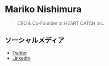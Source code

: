 # Mariko Nishimura

> CEO & Co-Founder at HEART CATCH Inc.

## ソーシャルメディア

- [Twitter](mariroom)
- [LinkedIn](mnishimura)

